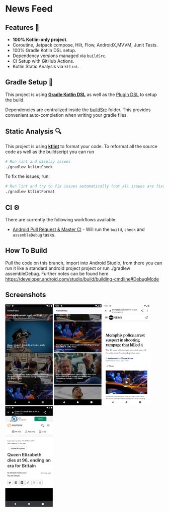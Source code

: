 # News Feed
## Features 🎨

- **100% Kotlin-only project**.
- Coroutine, Jetpack compose, Hilt, Flow, AndroidX,MVVM, Junit Tests.
- 100% Gradle Kotlin DSL setup.
- Dependency versions managed via `buildSrc`.
- CI Setup with GitHub Actions.
- Kotlin Static Analysis via `ktlint`.

## Gradle Setup 🐘

This project is using [**Gradle Kotlin DSL**](https://docs.gradle.org/current/userguide/kotlin_dsl.html) as well as the [Plugin DSL](https://docs.gradle.org/current/userguide/plugins.html#sec:plugins_block) to setup the build.

Dependencies are centralized inside the [buildSrc](buildSrc/src/main/kotlin) folder. This provides convenient auto-completion when writing your gradle files.

## Static Analysis 🔍

This project is using [**ktlint**](https://github.com/pinterest/ktlint) to format your code. To reformat all the source code as well as the buildscript you can run
```bash
# Run lint and display issues
./gradlew ktlintCheck
```


To fix the issues, run:
```bash
# Run lint and try to fix issues automatically (not all issues are fixable this way)
./gradlew ktlintFormat
```

## CI ⚙️

There are currently the following workflows available:
- [Android Pull Request & Master CI](.github/workflows/workflow.yml) - Will run the `build`, `check` and `assembleDebug` tasks.

## How To Build
Pull the code on this branch, import into Android Studio, from there you can run it like a standard
android project project or run ./gradlew assembleDebug. Further notes can be found here https://developer.android.com/studio/build/building-cmdline#DebugMode

## Screenshots
<img src="screenshots/1.png" width="30%" height="30%" alt="Screenshot 1">
<img src="screenshots/2.png" width=30% height=30% alt="Screenshot 2">
<img src="screenshots/3.png" width=30% height=30% alt="Screenshot 3">
<img src="screenshots/4.png" width=30% height=30% alt="Screenshot 4">